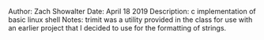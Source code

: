 Author: Zach Showalter
Date: April 18 2019
Description: c implementation of basic linux shell
Notes: trimit was a utility provided in the class for use with an earlier project that I decided to use for the formatting of strings.
